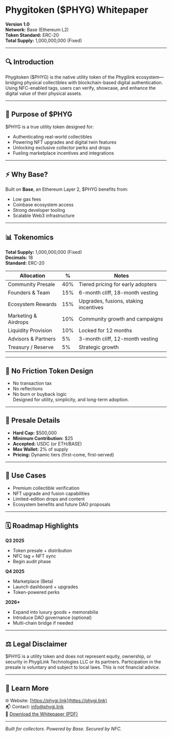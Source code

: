 # Phygitoken ($PHYG) Whitepaper

**Version 1.0**  
**Network:** Base (Ethereum L2)  
**Token Standard:** ERC-20  
**Total Supply:** 1,000,000,000 (Fixed)

---

## 🔍 Introduction
Phygitoken ($PHYG) is the native utility token of the Phygilink ecosystem—bridging physical collectibles with blockchain-based digital authentication. Using NFC-enabled tags, users can verify, showcase, and enhance the digital value of their physical assets.

---

## 🎯 Purpose of $PHYG
$PHYG is a true utility token designed for:

- Authenticating real-world collectibles  
- Powering NFT upgrades and digital twin features  
- Unlocking exclusive collector perks and drops  
- Fueling marketplace incentives and integrations

---

## ⚡ Why Base?
Built on **Base**, an Ethereum Layer 2, $PHYG benefits from:

- Low gas fees  
- Coinbase ecosystem access  
- Strong developer tooling  
- Scalable Web3 infrastructure

---

## 📊 Tokenomics

**Total Supply:** 1,000,000,000 (Fixed)  
**Decimals:** 18  
**Standard:** ERC-20

| Allocation            | %   | Notes                                 |
|-----------------------|-----|----------------------------------------|
| Community Presale     | 40% | Tiered pricing for early adopters     |
| Founders & Team       | 15% | 6-month cliff, 18-month vesting       |
| Ecosystem Rewards     | 15% | Upgrades, fusions, staking incentives |
| Marketing & Airdrops  | 10% | Community growth and campaigns        |
| Liquidity Provision   | 10% | Locked for 12 months                  |
| Advisors & Partners   | 5%  | 3-month cliff, 12-month vesting       |
| Treasury / Reserve    | 5%  | Strategic growth                      |

---

## 🚫 No Friction Token Design
- No transaction tax  
- No reflections  
- No burn or buyback logic  
Designed for utility, simplicity, and long-term adoption.

---

## 🚀 Presale Details

- **Hard Cap:** $500,000  
- **Minimum Contribution:** $25  
- **Accepted:** USDC (or ETH/BASE)  
- **Max Wallet:** 2% of supply  
- **Pricing:** Dynamic tiers (first-come, first-served)

---

## 🧩 Use Cases

- Premium collectible verification  
- NFT upgrade and fusion capabilities  
- Limited-edition drops and content  
- Ecosystem benefits and future DAO proposals

---

## 🗓 Roadmap Highlights

**Q3 2025**  
- Token presale + distribution  
- NFC tag + NFT sync  
- Begin audit phase  

**Q4 2025**  
- Marketplace (Beta)  
- Launch dashboard + upgrades  
- Token-powered perks  

**2026+**  
- Expand into luxury goods + memorabilia  
- Introduce DAO governance (optional)  
- Multi-chain bridge if needed

---

## ⚖️ Legal Disclaimer
$PHYG is a utility token and does not represent equity, ownership, or security in PhygiLink Technologies LLC or its partners. Participation in the presale is voluntary and subject to local laws. This is not financial advice.

---

## 🔗 Learn More
🌐 Website: [https://phygi.link](https://phygi.link)  
📬 Contact: info@phygi.link  
📄 [Download the Whitepaper (PDF)](./PHYG_Whitepaper_v1.1.pdf)

---

*Built for collectors. Powered by Base. Secured by NFC.*
